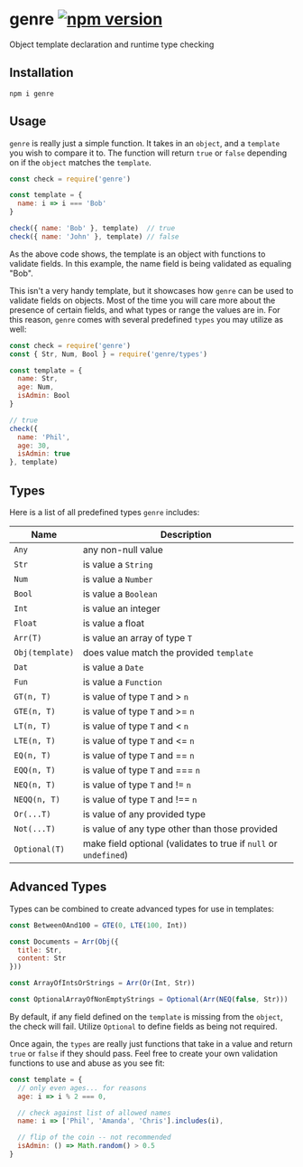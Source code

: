 # genre [![npm version](https://badge.fury.io/js/genre.svg)](https://badge.fury.io/js/genre)

Object template declaration and runtime type checking

## Installation

`npm i genre`

## Usage

`genre` is really just a simple function. It takes in an `object`, and a `template` you wish to compare it to. The function will return `true` or `false` depending on if the `object` matches the `template`.

```js
const check = require('genre')

const template = {
  name: i => i === 'Bob'
}

check({ name: 'Bob' }, template)  // true
check({ name: 'John' }, template) // false
```

As the above code shows, the template is an object with functions to validate fields. In this example, the name field is being validated as equaling "Bob".

This isn't a very handy template, but it showcases how `genre` can be used to validate fields on objects. Most of the time you will care more about the presence of certain fields, and what types or range the values are in. For this reason, `genre` comes with several predefined `types` you may utilize as well:

```js
const check = require('genre')
const { Str, Num, Bool } = require('genre/types')

const template = {
  name: Str,
  age: Num,
  isAdmin: Bool
}

// true
check({
  name: 'Phil',
  age: 30,
  isAdmin: true
}, template)
```

## Types

Here is a list of all predefined types `genre` includes:

| Name | Description |
| --- | --- |
| `Any` | any non-null value |
| `Str` | is value a `String` |
| `Num` | is value a `Number` |
| `Bool` | is value a `Boolean` |
| `Int` | is value an integer |
| `Float` | is value a float |
| `Arr(T)` | is value an array of type `T` |
| `Obj(template)` | does value match the provided `template` |
| `Dat` | is value a `Date` |
| `Fun` | is value a `Function` |
| `GT(n, T)` | is value of type `T` and > `n` |
| `GTE(n, T)` | is value of type `T` and >= `n` |
| `LT(n, T)` | is value of type `T` and < `n` |
| `LTE(n, T)` | is value of type `T` and <= `n` |
| `EQ(n, T)` | is value of type `T` and == `n` |
| `EQQ(n, T)` | is value of type `T` and === `n` |
| `NEQ(n, T)` | is value of type `T` and != `n` |
| `NEQQ(n, T)` | is value of type `T` and !== `n` |
| `Or(...T)` | is value of any provided type |
| `Not(...T)` | is value of any type other than those provided |
| `Optional(T)` | make field optional (validates to true if `null` or `undefined`) |

## Advanced Types

Types can be combined to create advanced types for use in templates:

```js
const Between0And100 = GTE(0, LTE(100, Int))

const Documents = Arr(Obj({
  title: Str,
  content: Str
}))

const ArrayOfIntsOrStrings = Arr(Or(Int, Str))

const OptionalArrayOfNonEmptyStrings = Optional(Arr(NEQ(false, Str)))
```

By default, if any field defined on the `template` is missing from the `object`, the check will fail. Utilize `Optional` to define fields as being not required.

Once again, the `types` are really just functions that take in a value and return `true` or `false` if they should pass. Feel free to create your own validation functions to use and abuse as you see fit:

```js
const template = {
  // only even ages... for reasons
  age: i => i % 2 === 0,

  // check against list of allowed names
  name: i => ['Phil', 'Amanda', 'Chris'].includes(i),

  // flip of the coin -- not recommended
  isAdmin: () => Math.random() > 0.5
}
```